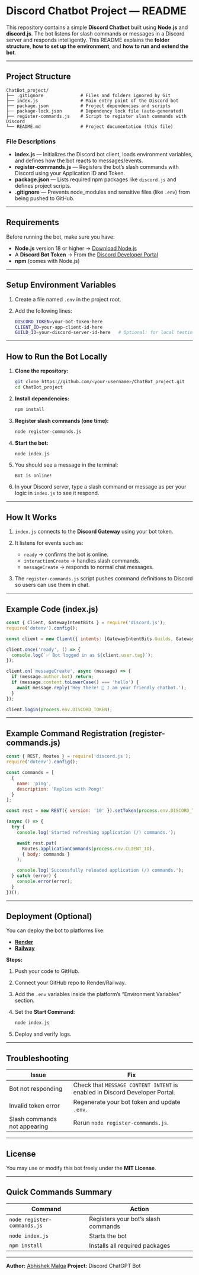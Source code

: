 # Discord Chatbot Project — README

This repository contains a simple **Discord Chatbot** built using **Node.js** and **discord.js**. The bot listens for slash commands or messages in a Discord server and responds intelligently. This README explains the **folder structure**, **how to set up the environment**, and **how to run and extend the bot**.

---

## Project Structure

```
ChatBot_project/
├── .gitignore              # Files and folders ignored by Git
├── index.js                # Main entry point of the Discord bot
├── package.json            # Project dependencies and scripts
├── package-lock.json       # Dependency lock file (auto-generated)
├── register-commands.js    # Script to register slash commands with Discord
└── README.md               # Project documentation (this file)
```

### File Descriptions

* **index.js** — Initializes the Discord bot client, loads environment variables, and defines how the bot reacts to messages/events.
* **register-commands.js** — Registers the bot’s slash commands with Discord using your Application ID and Token.
* **package.json** — Lists required npm packages like `discord.js` and defines project scripts.
* **.gitignore** — Prevents node_modules and sensitive files (like `.env`) from being pushed to GitHub.

---

## Requirements

Before running the bot, make sure you have:

* **Node.js** version 18 or higher → [Download Node.js](https://nodejs.org/)
* A **Discord Bot Token** → From the [Discord Developer Portal](https://discord.com/developers/applications)
* **npm** (comes with Node.js)

---

## Setup Environment Variables

1. Create a file named `.env` in the project root.
2. Add the following lines:

   ```bash
   DISCORD_TOKEN=your-bot-token-here
   CLIENT_ID=your-app-client-id-here
   GUILD_ID=your-discord-server-id-here   # Optional: for local testing
   ```

---

## How to Run the Bot Locally

1. **Clone the repository:**

   ```bash
   git clone https://github.com/<your-username>/ChatBot_project.git
   cd ChatBot_project
   ```

2. **Install dependencies:**

   ```bash
   npm install
   ```

3. **Register slash commands (one time):**

   ```bash
   node register-commands.js
   ```

4. **Start the bot:**

   ```bash
   node index.js
   ```

5. You should see a message in the terminal:

   ```
   Bot is online!
   ```

6. In your Discord server, type a slash command or message as per your logic in `index.js` to see it respond.

---

## How It Works

1. `index.js` connects to the **Discord Gateway** using your bot token.
2. It listens for events such as:

   * `ready` → confirms the bot is online.
   * `interactionCreate` → handles slash commands.
   * `messageCreate` → responds to normal chat messages.
3. The `register-commands.js` script pushes command definitions to Discord so users can use them in chat.

---

## Example Code (index.js)

```js
const { Client, GatewayIntentBits } = require('discord.js');
require('dotenv').config();

const client = new Client({ intents: [GatewayIntentBits.Guilds, GatewayIntentBits.GuildMessages, GatewayIntentBits.MessageContent] });

client.once('ready', () => {
  console.log(`✅ Bot logged in as ${client.user.tag}`);
});

client.on('messageCreate', async (message) => {
  if (message.author.bot) return;
  if (message.content.toLowerCase() === 'hello') {
    await message.reply('Hey there! 🤖 I am your friendly chatbot.');
  }
});

client.login(process.env.DISCORD_TOKEN);
```

---

## Example Command Registration (register-commands.js)

```js
const { REST, Routes } = require('discord.js');
require('dotenv').config();

const commands = [
  {
    name: 'ping',
    description: 'Replies with Pong!'
  }
];

const rest = new REST({ version: '10' }).setToken(process.env.DISCORD_TOKEN);

(async () => {
  try {
    console.log('Started refreshing application (/) commands.');

    await rest.put(
      Routes.applicationCommands(process.env.CLIENT_ID),
      { body: commands }
    );

    console.log('Successfully reloaded application (/) commands.');
  } catch (error) {
    console.error(error);
  }
})();
```

---

## Deployment (Optional)

You can deploy the bot to platforms like:

* [**Render**](https://render.com)
* [**Railway**](https://railway.app)

**Steps:**

1. Push your code to GitHub.
2. Connect your GitHub repo to Render/Railway.
3. Add the `.env` variables inside the platform’s “Environment Variables” section.
4. Set the **Start Command**:

   ```bash
   node index.js
   ```
5. Deploy and verify logs.

---

## Troubleshooting

| Issue                        | Fix                                                                         |
| ---------------------------- | --------------------------------------------------------------------------- |
| Bot not responding           | Check that `MESSAGE CONTENT INTENT` is enabled in Discord Developer Portal. |
| Invalid token error          | Regenerate your bot token and update `.env`.                                |
| Slash commands not appearing | Rerun `node register-commands.js`.                                          |

---

## License

You may use or modify this bot freely under the **MIT License**.

---

## Quick Commands Summary

| Command                     | Action                              |
| --------------------------- | ----------------------------------- |
| `node register-commands.js` | Registers your bot’s slash commands |
| `node index.js`             | Starts the bot                      |
| `npm install`               | Installs all required packages      |

---

**Author:** [Abhishek Malga](https://github.com/malgaabhishek29)
**Project:** Discord ChatGPT Bot
